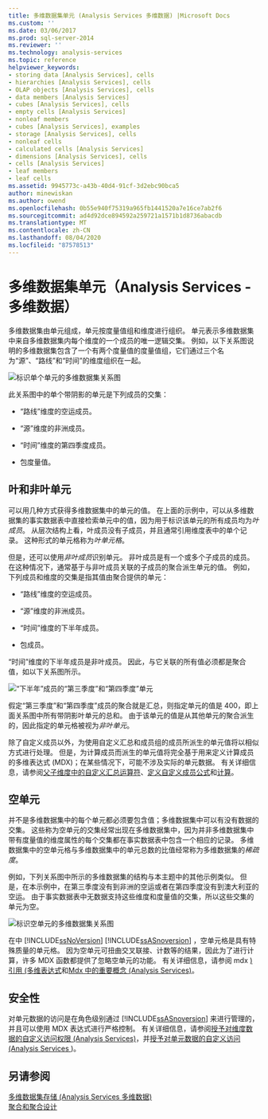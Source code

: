 ```yaml
---
title: 多维数据集单元 (Analysis Services 多维数据) |Microsoft Docs
ms.custom: ''
ms.date: 03/06/2017
ms.prod: sql-server-2014
ms.reviewer: ''
ms.technology: analysis-services
ms.topic: reference
helpviewer_keywords:
- storing data [Analysis Services], cells
- hierarchies [Analysis Services], cells
- OLAP objects [Analysis Services], cells
- data members [Analysis Services]
- cubes [Analysis Services], cells
- empty cells [Analysis Services]
- nonleaf members
- cubes [Analysis Services], examples
- storage [Analysis Services], cells
- nonleaf cells
- calculated cells [Analysis Services]
- dimensions [Analysis Services], cells
- cells [Analysis Services]
- leaf members
- leaf cells
ms.assetid: 9945773c-a43b-40d4-91cf-3d2ebc90bca5
author: minewiskan
ms.author: owend
ms.openlocfilehash: 0b55e940f75319a965fb1441520a7e16ce7ab2f6
ms.sourcegitcommit: ad4d92dce894592a259721a1571b1d8736abacdb
ms.translationtype: MT
ms.contentlocale: zh-CN
ms.lasthandoff: 08/04/2020
ms.locfileid: "87578513"
---
```

# <a name="cube-cells-analysis-services---multidimensional-data"></a>多维数据集单元（Analysis Services - 多维数据）
  多维数据集由单元组成，单元按度量值组和维度进行组织。 单元表示多维数据集中来自多维数据集内每个维度的一个成员的唯一逻辑交集。 例如，以下关系图说明的多维数据集包含了一个有两个度量值的度量值组，它们通过三个名为“源”、“路线”和“时间”的维度组织在一起。  
  
 ![标识单个单元的多维数据集关系图](../../analysis-services/dev-guide/media/as-cubeintro5.gif "标识单个单元的多维数据集关系图")  
  
 此关系图中的单个带阴影的单元是下列成员的交集：  
  
-   “路线”维度的空运成员。  
  
-   “源”维度的非洲成员。  
  
-   “时间”维度的第四季度成员。  
  
-   包度量值。  
  
## <a name="leaf-and-nonleaf-cells"></a>叶和非叶单元  
 可以用几种方式获得多维数据集中的单元的值。 在上面的示例中，可以从多维数据集的事实数据表中直接检索单元中的值，因为用于标识该单元的所有成员均为*叶成员*。 从层次结构上看，叶成员没有子成员，并且通常引用维度表中的单个记录。 这种形式的单元格称为*叶单元格*。  
  
 但是，还可以使用*非叶成员*识别单元。 非叶成员是有一个或多个子成员的成员。 在这种情况下，通常基于与非叶成员关联的子成员的聚合派生单元的值。 例如，下列成员和维度的交集是指其值由聚合提供的单元：  
  
-   “路线”维度的空运成员。  
  
-   “源”维度的非洲成员。  
  
-   “时间”维度的下半年成员。  
  
-   包成员。  
  
 “时间”维度的下半年成员是非叶成员。 因此，与它关联的所有值必须都是聚合值，如以下关系图所示。  
  
 ![“下半年”成员的“第三季度”和“第四季度”单元](../../analysis-services/dev-guide/media/as-cubeintro6.gif "“下半年”成员的“第三季度”和“第四季度”单元")  
  
 假定“第三季度”和“第四季度”成员的聚合就是汇总，则指定单元的值是 400，即上面关系图中所有带阴影叶单元的总和。 由于该单元的值是从其他单元的聚合派生的，因此指定的单元格被视为*非叶单元*。  
  
 除了自定义成员以外，为使用自定义汇总和成员组的成员所派生的单元值将以相似方式进行处理。 但是，为计算成员而派生的单元值将完全基于用来定义计算成员的多维表达式 (MDX)；在某些情况下，可能不涉及实际的单元数据。 有关详细信息，请参阅[父子维度中的自定义汇总运算符](../multidimensional-models/parent-child-dimension-attributes-custom-rollup-operators.md)、[定义自定义成员公式](../multidimensional-models/attribute-properties-define-custom-member-formulas.md)和[计算](../multidimensional-models-olap-logical-cube-objects/calculations.md)。  
  
## <a name="empty-cells"></a>空单元  
 并不是多维数据集中的每个单元都必须要包含值；多维数据集中可以有没有数据的交集。 这些称为空单元的交集经常出现在多维数据集中，因为并非多维数据集中带有度量值的维度属性的每个交集都在事实数据表中包含一个相应的记录。 多维数据集中的空单元格与多维数据集中的单元总数的比值经常称为多维数据集的*稀疏度*。  
  
 例如，下列关系图中所示的多维数据集的结构与本主题中的其他示例类似。 但是，在本示例中，在第三季度没有到非洲的空运或者在第四季度没有到澳大利亚的空运。 由于事实数据表中无数据支持这些维度和度量值的交集，所以这些交集的单元为空。  
  
 ![标识空单元的多维数据集关系图](../../analysis-services/dev-guide/media/as-cubeintro7.gif "标识空单元的多维数据集关系图")  
  
 在中 [!INCLUDE[ssNoVersion](../../includes/ssnoversion-md.md)] [!INCLUDE[ssASnoversion](../../includes/ssasnoversion-md.md)] ，空单元格是具有特殊质量的单元格。 因为空单元可扭曲交叉联接、计数等的结果，因此为了进行计算，许多 MDX 函数都提供了忽略空单元的功能。 有关详细信息，请参阅 mdx [&#41; 引用 &#40;多维表达式](/sql/mdx/multidimensional-expressions-mdx-reference)和[Mdx 中的重要概念 &#40;Analysis Services&#41;](../multidimensional-models/key-concepts-in-mdx-analysis-services.md)。  
  
## <a name="security"></a>安全性  
 对单元数据的访问是在角色级别通过 [!INCLUDE[ssASnoversion](../../includes/ssasnoversion-md.md)] 来进行管理的，并且可以使用 MDX 表达式进行严格控制。 有关详细信息，请参阅[授予对维度数据的自定义访问权限 &#40;Analysis Services&#41;](../multidimensional-models/grant-custom-access-to-dimension-data-analysis-services.md)，并[授予对单元数据的自定义访问 &#40;Analysis Services ](../multidimensional-models/grant-custom-access-to-cell-data-analysis-services.md)&#41;。  
  
## <a name="see-also"></a>另请参阅  
 [多维数据集存储 &#40;Analysis Services 多维数据&#41;](../multidimensional-models-olap-logical-cube-objects/cube-storage-analysis-services-multidimensional-data.md)   
 [聚合和聚合设计](../multidimensional-models-olap-logical-cube-objects/aggregations-and-aggregation-designs.md)  
  
  
